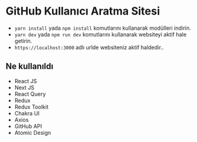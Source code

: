 # GitHub Kullanıcı Aratma Sitesi

- `yarn install` yada `npm install` komutlarını kullanarak modülleri indirin.
- `yarn dev` yada `npm run dev` komutlarını kullanarak websiteyi aktif hale getirin.
- `https://localhost:3000` adlı urlde websiteniz aktif haldedir..

## Ne kullanıldı

- React JS
- Next JS
- React Query
- Redux
- Redux Toolkit
- Chakra UI
- Axios
- GitHub API
- Atomic Design